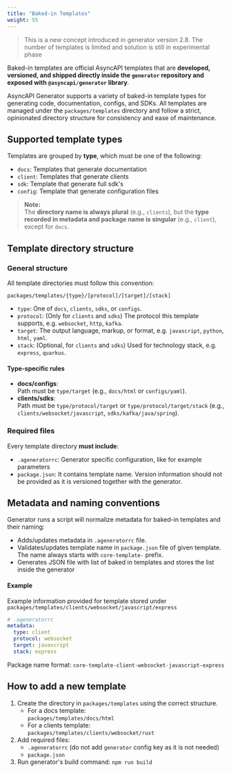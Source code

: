 ```yaml
---
title: "Baked-in Templates"
weight: 55
---
```


> This is a new concept introduced in generator version 2.8. The number of templates is limited and solution is still in experimental phase

Baked-in templates are official AsyncAPI templates that are **developed, versioned, and shipped directly inside the `generator` repository and exposed with `@asyncapi/generator` library**.

AsyncAPI Generator supports a variety of baked-in template types for generating code, documentation, configs, and SDKs. All templates are managed under the `packages/templates` directory and follow a strict, opinionated directory structure for consistency and ease of maintenance.

## Supported template types

Templates are grouped by **type**, which must be one of the following:

- `docs`: Templates that generate documentation
- `client`: Templates that generate clients
- `sdk`: Template that generate full sdk's
- `config`: Template that generate configuration files

> **Note:**  
> The **directory name is always plural** (e.g., `clients`), but the **type recorded in metadata and package name is singular** (e.g., `client`), except for `docs`.

## Template directory structure

### General structure

All template directories must follow this convention:
```
packages/templates/{type}/[protocol]/[target]/[stack]
```

- `type`: One of `docs`, `clients`, `sdks`, or `configs`.
- `protocol`: (Only for `clients` and `sdks`) The protocol this template supports, e.g. `websocket`, `http`, `kafka`.
- `target`: The output language, markup, or format, e.g. `javascript`, `python`, `html`, `yaml`.
- `stack`: (Optional, for `clients` and `sdks`) Used for technology stack, e.g. `express`, `quarkus`.

#### Type-specific rules

- **docs/configs**:  
  Path must be `type/target` (e.g., `docs/html` or `configs/yaml`).
- **clients/sdks**:  
  Path must be `type/protocol/target` or `type/protocol/target/stack` (e.g., `clients/websocket/javascript`, `sdks/kafka/java/spring`).

### Required files

Every template directory **must include**:
- `.ageneratorrc`: Generator specific configuration, like for example parameters
- `package.json`: It contains template name. Version information should not be provided as it is versioned together with the generator.

## Metadata and naming conventions

Generator runs a script will normalize metadata for baked-in templates and their naming:
- Adds/updates metadata in `.ageneratorrc` file.
- Validates/updates template name in `package.json` file of given template. The name always starts with `core-template-` prefix.
- Generates JSON file with list of baked in templates and stores the list inside the generator

#### Example

Example information provided for template stored under `packages/templates/clients/websocket/javascript/express`

```yaml
# .ageneratorrc
metadata:
  type: client
  protocol: websocket
  target: javascript
  stack: express
```

Package name format:  `core-template-client-websocket-javascript-express`

## How to add a new template

1. Create the directory in `packages/templates` using the correct structure.
   - For a docs template:  
     `packages/templates/docs/html`
   - For a clients template:  
     `packages/templates/clients/websocket/rust`
1. Add required files:  
   - `.ageneratorrc` (do not add `generator` config key as it is not needed)
   - `package.json`
1. Run generator's build command: `npm run build`